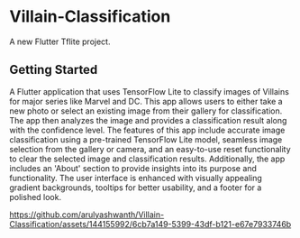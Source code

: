 # Villain-Classification
A new Flutter Tflite project.

## Getting Started


A Flutter application that uses TensorFlow Lite to classify images of Villains for major series like Marvel and DC. This app allows users to either take a new photo or select an existing image from their gallery for classification. The app then analyzes the image and provides a classification result along with the confidence level. The features of this app include accurate image classification using a pre-trained TensorFlow Lite model, seamless image selection from the gallery or camera, and an easy-to-use reset functionality to clear the selected image and classification results. Additionally, the app includes an 'About' section to provide insights into its purpose and functionality. The user interface is enhanced with visually appealing gradient backgrounds, tooltips for better usability, and a footer for a polished look.



https://github.com/arulyashwanth/Villain-Classification/assets/144155992/6cb7a149-5399-43df-b121-e67e7933746b
